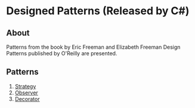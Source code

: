 # Designed Patterns (Released by C#)


## About
Patterns from the book by Eric Freeman and Elizabeth Freeman Design Patterns published by O'Reilly are presented.


## Patterns
1. [Strategy][1]
2. [Observer][2]
3. [Decorator][3]

[1]: https://github.com/Ladone/c-sharp-patterns/tree/master/Strategy
[2]: https://github.com/Ladone/c-sharp-patterns/tree/master/Observer
[3]: https://github.com/Ladone/c-sharp-patterns/tree/master/Decorator